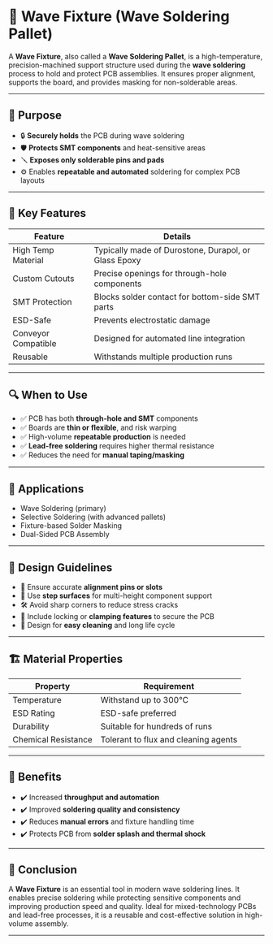 # 🌊 Wave Fixture (Wave Soldering Pallet)

A **Wave Fixture**, also called a **Wave Soldering Pallet**, is a high-temperature, precision-machined support structure used during the **wave soldering** process to hold and protect PCB assemblies. It ensures proper alignment, supports the board, and provides masking for non-solderable areas.

---

## 🧾 Purpose

- 🔒 **Securely holds** the PCB during wave soldering
- 🛡️ **Protects SMT components** and heat-sensitive areas
- 🪛 **Exposes only solderable pins and pads**
- ⚙️ Enables **repeatable and automated** soldering for complex PCB layouts

---

## 📌 Key Features

| Feature                    | Details |
|----------------------------|---------|
| High Temp Material         | Typically made of Durostone, Durapol, or Glass Epoxy |
| Custom Cutouts             | Precise openings for through-hole components |
| SMT Protection             | Blocks solder contact for bottom-side SMT parts |
| ESD-Safe                   | Prevents electrostatic damage |
| Conveyor Compatible        | Designed for automated line integration |
| Reusable                   | Withstands multiple production runs |

---

## 🔍 When to Use

- ✅ PCB has both **through-hole and SMT** components
- ✅ Boards are **thin or flexible**, and risk warping
- ✅ High-volume **repeatable production** is needed
- ✅ **Lead-free soldering** requires higher thermal resistance
- ✅ Reduces the need for **manual taping/masking**

---

## 🧰 Applications

- Wave Soldering (primary)
- Selective Soldering (with advanced pallets)
- Fixture-based Solder Masking
- Dual-Sided PCB Assembly

---

## 🔧 Design Guidelines

- 📏 Ensure accurate **alignment pins or slots**
- 🔲 Use **step surfaces** for multi-height component support
- 🛠️ Avoid sharp corners to reduce stress cracks
- 🔩 Include locking or **clamping features** to secure the PCB
- 🔄 Design for **easy cleaning** and long life cycle

---

## 🏗️ Material Properties

| Property       | Requirement |
|----------------|-------------|
| Temperature    | Withstand up to 300°C |
| ESD Rating     | ESD-safe preferred |
| Durability     | Suitable for hundreds of runs |
| Chemical Resistance | Tolerant to flux and cleaning agents |

---

## 🎯 Benefits

- ✔️ Increased **throughput and automation**
- ✔️ Improved **soldering quality and consistency**
- ✔️ Reduces **manual errors** and fixture handling time
- ✔️ Protects PCB from **solder splash and thermal shock**

---

## 🏁 Conclusion

A **Wave Fixture** is an essential tool in modern wave soldering lines. It enables precise soldering while protecting sensitive components and improving production speed and quality. Ideal for mixed-technology PCBs and lead-free processes, it is a reusable and cost-effective solution in high-volume assembly.

---
